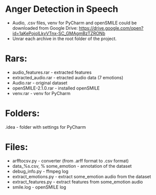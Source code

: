 # Anger Detection in Speech

* Audio, .csv files, venv for PyCharm and openSMILE could be downloaded from Google Drive: https://drive.google.com/open?id=1aKePojoILkyVTnx-SC_GMAgmBzTZRONb
* Unrar each archive in the root folder of the project.

# Rars:
* audio_features.rar - extracted features
* extracted_audio.rar - etracted audio data (7 emotions) 
* Audio.rar - original dataset
* openSMILE-2.1.0.rar - installed openSMILE
* venv.rar - venv for PyCharm

# Folders:
.idea - folder with settings for PyCharm

# Files:
* arfftocsv.py - converter (from .arff format to .csv format)
* data_%s.csv, % some_emotion - annotation of the dataset
* debug_info.py - ffmpeg log
* extract_emotions.py - extract some_emotion audio from the dataset
* extract_features.py - extract features from some_emotion audio
* smile.log - openSMILE log
